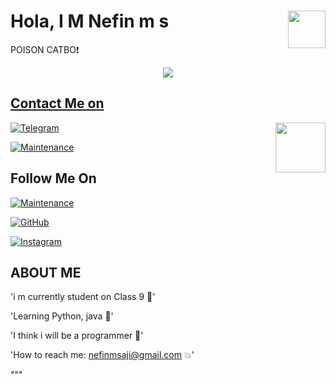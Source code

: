 # Hola, I M Nefin m s <img src = https://i.pinimg.com/originals/88/42/35/8842356c82360ddf9e586dcc45f5e097.gif width = 60 align = "right">


 POISON CATBO❗️

<a href="https://t.me/Ok_bie_bot">
<p align="center">
  <img src="https://telegra.ph/file/74cf79433a32a4a134034.jpg">
</p>


## Contact Me on
<img src = https://i.pinimg.com/originals/17/07/46/17074670b1d2d663fe3521a03f40c37c.gif width = 80 align = "right">

 [![Telegram](https://img.shields.io/badge/Telegram-2CA5E0?style=for-the-badge&logo=telegram&logoColor=white)](https://t.me/ok_bie_bot)

 [![Maintenance](https://img.shields.io/badge/❤_CAT_HUB-%23E4405F.svg)](https://t.me/cat_of_tg)
## Follow Me On
[![Maintenance](https://img.shields.io/badge/🍫_TEAM_LAD-%23E4505F.svg)](https://t.me/Team_lad)

[![GitHub](https://img.shields.io/badge/github-%23121011.svg?style=for-the-badge&logo=github&logoColor=white)](https://github.com/Cat-of-Tg)

 
 
[![Instagram](https://img.shields.io/badge/INSTAGRAM-%23E4405F.svg?style=for-the-badge&logo=Instagram&logoColor=white)](https://instagram.com/_cat_boi._)



## ABOUT ME


'i m currently student on Class 9 🤭'

'Learning Python, java 💞'

'I think i will be a programmer 🙈'

'How to reach me: nefinmsaji@gmail.com 💥'

"""
